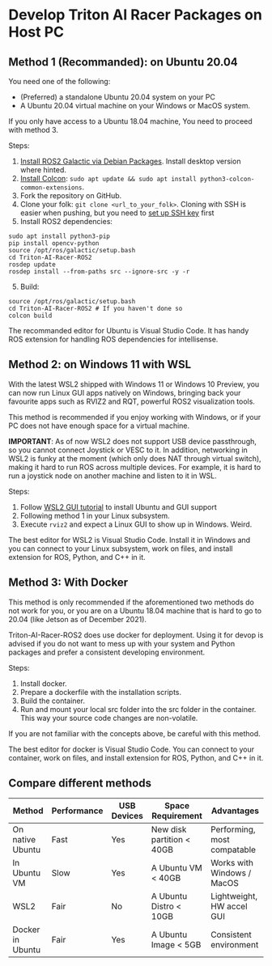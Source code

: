 # Develop Triton AI Racer Packages on Host PC

## Method 1 (Recommanded): on Ubuntu 20.04

You need one of the following:

- (Preferred) a standalone Ubuntu 20.04 system on your PC
- A Ubuntu 20.04 virtual machine on your Windows or MacOS system.

If you only have access to a Ubuntu 18.04 machine, You need to proceed with method 3.

Steps:

1. [Install ROS2 Galactic via Debian Packages](https://docs.ros.org/en/galactic/Installation/Ubuntu-Install-Debians.html). Install desktop version where hinted.
2. [Install Colcon](https://colcon.readthedocs.io/en/released/user/installation.html): `sudo apt update && sudo apt install python3-colcon-common-extensions`.
3. Fork the repository on GitHub.
4. Clone your folk: `git clone <url_to_your_folk>`. Cloning with SSH is easier when pushing, but you need to [set up SSH key](https://docs.github.com/en/authentication/connecting-to-github-with-ssh) first
5. Install ROS2 dependencies: 
```
sudo apt install python3-pip
pip install opencv-python
source /opt/ros/galactic/setup.bash
cd Triton-AI-Racer-ROS2
rosdep update
rosdep install --from-paths src --ignore-src -y -r
```
5. Build: 
```
source /opt/ros/galactic/setup.bash
cd Triton-AI-Racer-ROS2 # If you haven't done so
colcon build
```

The recommanded editor for Ubuntu is Visual Studio Code. It has handy ROS extension for handling ROS dependencies for intellisense.

## Method 2: on Windows 11 with WSL

With the latest WSL2 shipped with Windows 11 or Windows 10 Preview, you can now run Linux GUI apps natively on Windows, bringing back your favourite apps such as RVIZ2 and RQT, powerful ROS2 visualization tools.

This method is recommended if you enjoy working with Windows, or if your PC does not have enough space for a virtual machine.

**IMPORTANT**: As of now WSL2 does not support USB device passthrough, so you cannot connect Joystick or VESC to it. In addition, networking in WSL2 is funky at the moment (which only does NAT through virtual switch), making it hard to run ROS across multiple devices. For example, it is hard to run a joystick node on another machine and listen to it in WSL.

Steps:
1. Follow [WSL2 GUI tutorial](https://docs.microsoft.com/en-us/windows/wsl/tutorials/gui-apps) to install Ubuntu and GUI support
2. Following method 1 in your Linux subsystem.
3. Execute `rviz2` and expect a Linux GUI to show up in Windows. Weird.

The best editor for WSL2 is Visual Studio Code. Install it in Windows and you can connect to your Linux subsystem, work on files, and install extension for ROS, Python, and C++ in it.

## Method 3: With Docker

This method is only recommended if the aforementioned two methods do not work for you, or you are on a Ubuntu 18.04 machine that is hard to go to 20.04 (like Jetson as of December 2021).

Triton-AI-Racer-ROS2 does use docker for deployment. Using it for devop is advised if you do not want to mess up with your system and Python packages and prefer a consistent developing environment.

Steps:
1. Install docker.
2. Prepare a dockerfile with the installation scripts.
3. Build the container.
4. Run and mount your local src folder into the src folder in the container. This way your source code changes are non-volatile.

If you are not familiar with the concepts above, be careful with this method.

The best editor for docker is Visual Studio Code. You can connect to your container, work on files, and install extension for ROS, Python, and C++ in it.

## Compare different methods

| Method           | Performance | USB Devices | Space Requirement         | Advantages                  |
|------------------|-------------|-------------|---------------------------|-----------------------------|
| On native Ubuntu | Fast        | Yes         | New disk partition < 40GB | Performing, most compatable |
| In Ubuntu VM     | Slow        | Yes         | A Ubuntu VM < 40GB        | Works with Windows / MacOS  |
| WSL2             | Fair        | No          | A Ubuntu Distro < 10GB    | Lightweight, HW accel GUI   |
| Docker in Ubuntu | Fair        | Yes         | A Ubuntu Image < 5GB      | Consistent environment      |